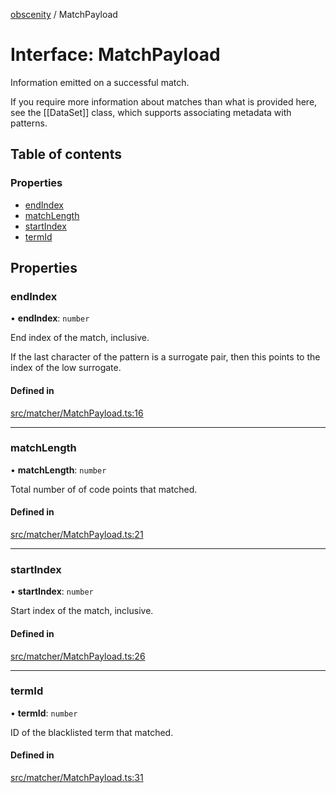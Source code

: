 [obscenity](../README.md) / MatchPayload

# Interface: MatchPayload

Information emitted on a successful match.

If you require more information about matches than what is provided here, see
the [[DataSet]] class, which supports associating metadata with patterns.

## Table of contents

### Properties

- [endIndex](MatchPayload.md#endindex)
- [matchLength](MatchPayload.md#matchlength)
- [startIndex](MatchPayload.md#startindex)
- [termId](MatchPayload.md#termid)

## Properties

### endIndex

• **endIndex**: `number`

End index of the match, inclusive.

If the last character of the pattern is a surrogate pair,
then this points to the index of the low surrogate.

#### Defined in

[src/matcher/MatchPayload.ts:16](https://github.com/jo3-l/obscenity/blob/0d1046d/src/matcher/MatchPayload.ts#L16)

___

### matchLength

• **matchLength**: `number`

Total number of of code points that matched.

#### Defined in

[src/matcher/MatchPayload.ts:21](https://github.com/jo3-l/obscenity/blob/0d1046d/src/matcher/MatchPayload.ts#L21)

___

### startIndex

• **startIndex**: `number`

Start index of the match, inclusive.

#### Defined in

[src/matcher/MatchPayload.ts:26](https://github.com/jo3-l/obscenity/blob/0d1046d/src/matcher/MatchPayload.ts#L26)

___

### termId

• **termId**: `number`

ID of the blacklisted term that matched.

#### Defined in

[src/matcher/MatchPayload.ts:31](https://github.com/jo3-l/obscenity/blob/0d1046d/src/matcher/MatchPayload.ts#L31)
